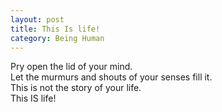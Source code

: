 ```yaml
---
layout: post
title: This Is life!
category: Being Human 
---
```


Pry open the lid of your mind.  
Let the murmurs and shouts of your senses fill it.  
This is not the story of your life.  
This IS life!
